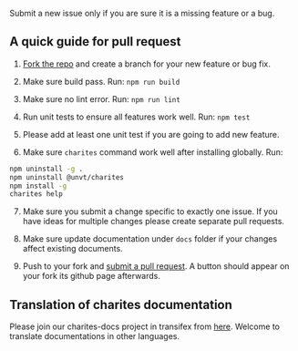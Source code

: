 Submit a new issue only if you are sure it is a missing feature or a bug.

## A quick guide for pull request

1. [Fork the repo](https://help.github.com/articles/fork-a-repo) and create a branch for your new feature or bug fix.

2. Make sure build pass. Run: `npm run build`

3. Make sure no lint error. Run: `npm run lint`

4. Run unit tests to ensure all features work well. Run: `npm test`

5. Please add at least one unit test if you are going to add new feature.

6. Make sure `charites` command work well after installing globally. Run:

```bash
npm uninstall -g .
npm uninstall @unvt/charites
npm install -g
charites help
```

7. Make sure you submit a change specific to exactly one issue. If you have ideas for multiple changes please create separate pull requests.

8. Make sure update documentation under `docs` folder if your changes affect existing documents.

9. Push to your fork and [submit a pull request](https://help.github.com/articles/using-pull-requests). A button should appear on your fork its github page afterwards.

## Translation of charites documentation

Please join our charites-docs project in transifex from [here](https://www.transifex.com/unvt/charites-docs). Welcome to translate documentations in other languages.
